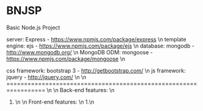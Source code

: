 # BNJSP
Basic Node.js Project

server: Express - https://www.npmjs.com/package/express \n
template engine: ejs - https://www.npmjs.com/package/ejs \n
database: mongodb - http://www.mongodb.org/ \n
MongoDB ODM: mongoose - https://www.npmjs.com/package/mongoose \n

css framework: bootstrap 3 - http://getbootstrap.com/ \n
js framework: jquery - http://jquery.com/ \n
\n
================================================================= \n
\n
Back-end features: \n
1. \n
\n
Front-end features: \n
1.\n
